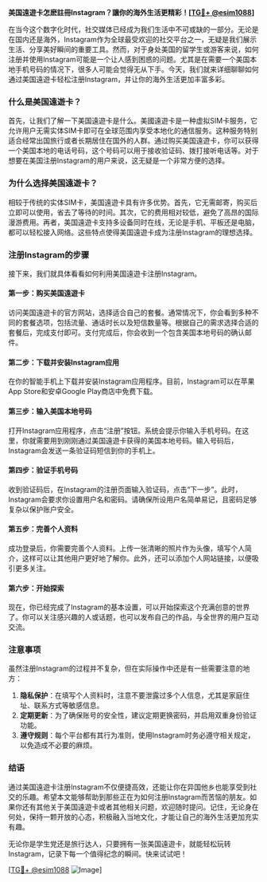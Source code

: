 **美国遠遊卡怎麽註冊Instagram？讓你的海外生活更精彩！[[TG💪+ @esim1088](https://t.me/s/esim1088)]**

在当今这个数字化时代，社交媒体已经成为我们生活中不可或缺的一部分。无论是在国内还是海外，Instagram作为全球最受欢迎的社交平台之一，无疑是我们展示生活、分享美好瞬间的重要工具。然而，对于身处美国的留学生或游客来说，如何注册并使用Instagram可能是一个让人感到困惑的问题。尤其是在需要一个美国本地手机号码的情况下，很多人可能会觉得无从下手。今天，我们就来详细聊聊如何通过美国遠遊卡轻松注册Instagram，并让你的海外生活更加丰富多彩。

### 什么是美国遠遊卡？

首先，让我们了解一下美国遠遊卡是什么。美國遠遊卡是一种虚拟SIM卡服务，它允许用户无需实体SIM卡即可在全球范围内享受本地化的通信服务。这种服务特别适合经常出国旅行或者长期居住在国外的人群。通过购买美国遠遊卡，你可以获得一个美国本地的电话号码，这个号码可以用于接收验证码、拨打接听电话等。对于想要在美国注册Instagram的用户来说，这无疑是一个非常方便的选择。

### 为什么选择美国遠遊卡？

相较于传统的实体SIM卡，美国遠遊卡具有许多优势。首先，它无需邮寄，购买后立即可以使用，省去了等待的时间。其次，它的费用相对较低，避免了高昂的国际漫游费用。再者，美国遠遊卡支持多设备同时在线，无论是手机、平板还是电脑，都可以轻松接入网络。这些特点使得美国遠遊卡成为注册Instagram的理想选择。

### 注册Instagram的步骤

接下来，我们就具体看看如何利用美国遠遊卡注册Instagram。

#### 第一步：购买美国遠遊卡

访问美国遠遊卡的官方网站，选择适合自己的套餐。通常情况下，你会看到多种不同的套餐选项，包括流量、通话时长以及短信数量等。根据自己的需求选择合适的套餐后，完成支付即可。支付完成后，你会收到一个包含美国本地号码的确认邮件。

#### 第二步：下载并安装Instagram应用

在你的智能手机上下载并安装Instagram应用程序。目前，Instagram可以在苹果App Store和安卓Google Play商店中免费下载。

#### 第三步：输入美国本地号码

打开Instagram应用程序，点击“注册”按钮。系统会提示你输入手机号码。在这里，你就需要用到刚刚通过美国遠遊卡获得的美国本地号码。输入号码后，Instagram会发送一条验证码短信到你的手机上。

#### 第四步：验证手机号码

收到验证码后，在Instagram的注册页面输入验证码，点击“下一步”。此时，Instagram会要求你设置用户名和密码。请确保所设用户名简单易记，且密码足够复杂以保护账户安全。

#### 第五步：完善个人资料

成功登录后，你需要完善个人资料。上传一张清晰的照片作为头像，填写个人简介，这样可以让其他用户更好地了解你。此外，还可以添加个人网站链接，以便吸引更多关注。

#### 第六步：开始探索

现在，你已经完成了Instagram的基本设置，可以开始探索这个充满创意的世界了。你可以关注感兴趣的人或话题，也可以发布自己的作品，与全世界的用户互动交流。

### 注意事项

虽然注册Instagram的过程并不复杂，但在实际操作中还是有一些需要注意的地方：

1. **隐私保护**：在填写个人资料时，注意不要泄露过多个人信息，尤其是家庭住址、联系方式等敏感信息。
2. **定期更新**：为了确保账号的安全性，建议定期更换密码，并启用双重身份验证功能。
3. **遵守规则**：每个平台都有其行为准则，使用Instagram时务必遵守相关规定，以免造成不必要的麻烦。

### 结语

通过美国遠遊卡注册Instagram不仅便捷高效，还能让你在异国他乡也能享受到社交的乐趣。希望本文能够帮助到那些正在为如何注册Instagram而苦恼的朋友。如果你还有其他关于美国遠遊卡或者其他相关问题，欢迎随时提问。记住，无论身在何处，保持一颗开放的心态，积极融入当地文化，才能让自己的海外生活更加充实有趣。

无论你是学生党还是旅行达人，只要拥有一张美国遠遊卡，就能轻松玩转Instagram，记录下每一个值得纪念的瞬间。快来试试吧！

[[TG💪+ @esim1088](https://t.me/s/esim1088) ![Image](https://i.postimg.cc/4NQfJmqS/Snipaste-2025-05-13-00-14-12.png)]